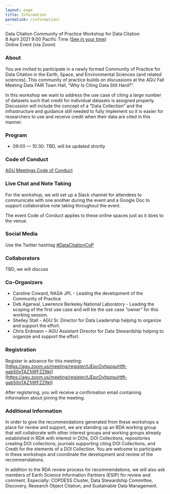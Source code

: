 ```yaml
---
layout: page
title: Information
permalink: /information/
---
```


Data Citation Community of Practice Workshop for Data Citation<br />
8 April 2021 9:00 Pacific Time (<a href="https://www.timeanddate.com/worldclock/fixedtime.html?msg=Data+Citation+Community+of+Practice+Workshop&iso=20210408T09&p1=137&ah=1&am=30">See in your time</a>)<br />
Online Event (via Zoom)

### About

You are invited to participate in a newly formed Community of Practice for Data Citation in the Earth, Space, and Environmental Sciences (and related sciences).  This community of practice builds on discussions at the AGU Fall Meeting Data FAIR Town Hall, “Why Is Citing Data Still Hard?”.
 
In this workshop we want to address the use case of citing a large number of datasets such that credit for individual datasets is assigned properly. Discussion will include the concept of a “Data Collection” and the infrastructure and guidance still needed to fully implement so it is easier for researchers to use and receive credit when their data are cited in this manner.  

### Program

* 09:00 — 10:30: TBD, will be updated shortly

### Code of Conduct

[AGU Meetings Code of Conduct](https://www.agu.org/Plan-for-a-Meeting/AGUMeetings/Meetings-Resources/Meetings-code-of-conduct)

### Live Chat and Note Taking

For the workshop, we will set up a Slack channel for attendees to communicate with one another during the event and a Google Doc to support collaborative note taking throughout the event.

The event Code of Conduct applies to these online spaces just as it does to the venue.

### Social Media

Use the Twitter hashtag [#DataCitationCoP](https://twitter.com/search?q=%23DataCitationCoP)

### Collaborators

TBD, we will discuss

### Co-Organizers

* Caroline Coward, NASA JPL - Leading the development of the Community of Practice
* Deb Agarwal, Lawrence Berkeley National Laboratory - Leading the scoping of the first use case and will be the use case “owner” for this working session.
* Shelley Stall - AGU Sr. Director for Data Leadership helping to organize and support the effort.
* Chris Erdmann – AGU Assistant Director for Data Stewardship helping to organize and support the effort. 

### Registration

Register in advance for this meeting: [https://agu.zoom.us/meeting/register/tJEpcOyhpzguHtft-gab50nTAZ1i9fFZZ9kI](https://agu.zoom.us/meeting/register/tJEpcOyhpzguHtft-gab50nTAZ1i9fFZZ9kI)

After registering, you will receive a confirmation email containing information about joining the meeting.

### Additional Information

In order to give the recommendations generated from these workshops a place for review and support, we are standing up an RDA working group that will collaborate with other interest groups and working groups already established in RDA with interest in DOIs, DOI Collections, repositories creating DOI collections, journals supporting citing DOI Collections, and Credit for the elements of a DOI Collection. You are welcome to participate in these workshops and coordinate the development and review of the recommendations. 
 
In addition to the RDA review process for recommendations, we will also ask members of Earth Science Information Partners (ESIP) for review and comment.  Especially: COPDESS Cluster, Data Stewardship Committee, Discovery,  Research Object Citation, and Sustainable Data Management.
